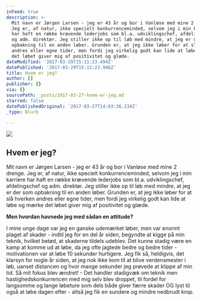 ```yaml
---
inFeed: true
description: >-
  Mit navn er Jørgen Larsen - jeg er 43 år og bor i Vanløse med mine 2 drenge.
  Jeg er, af natur, ikke specielt konkurrenceminded, selvom jeg i min karriere
  har haft en række krævende lederjobs som bl.a. udviklingschef, afdelingschef
  og adm. direktør. Jeg stiller ikke op til løb med mindre, at jeg er der som
  opbakning til en anden løber. Grunden er, at jeg ikke løber for at slå hverken
  andres eller egne tider, men fordi jeg virkelig godt kan lide at løbe og mærke
  det løbet giver mig af positivitet og glæde.
dateModified: '2017-03-29T15:11:23.494Z'
datePublished: '2017-03-29T15:11:23.946Z'
title: Hvem er jeg?
author: []
publisher: {}
via: {}
sourcePath: _posts/2017-03-27-hvem-er-jeg.md
starred: false
datePublishedOriginal: '2017-03-27T14:03:36.234Z'
_type: Blurb

---
```

![](https://the-grid-user-content.s3-us-west-2.amazonaws.com/3bfd3068-7028-476c-b406-295b7b72f40a.jpg)

## Hvem er jeg?

Mit navn er Jørgen Larsen - jeg er 43 år og bor i Vanløse med mine 2 drenge. Jeg er, af natur, ikke specielt konkurrenceminded, selvom jeg i min karriere har haft en række krævende lederjobs som bl.a. udviklingschef, afdelingschef og adm. direktør. Jeg stiller ikke op til løb med mindre, at jeg er der som opbakning til en anden løber. Grunden er, at jeg ikke løber for at slå hverken andres eller egne tider, men fordi jeg virkelig godt kan lide at løbe og mærke det løbet giver mig af positivitet og glæde.

**Men hvordan havnede jeg med sådan en attitude?**

I mine unge dage var jeg en ganske udemærket løber, men var enormt plaget af skader - indtil jeg for en del år siden, begyndte at kigge på min teknik, hvilket betød, at skaderne tildels udeblev. Det kunne stadig være en kamp at komme ud at løbe, da jeg ofte jagtede bedre og bedre tider - motivationen var at løbe 10 sekunder hurtigere. Jeg fik så, heldigvis, det klarsyn for nogle år siden, at jeg nok ikke kom til at blive verdensmester i løb, uanset distancen og hvor mange sekunder jeg prøvede at klippe af min tid. Så mit fokus blev ændret! - Det handler stadigvæk om teknik men hastighedskonkurrencen med mig selv blev droppet, til fordel for langsomme og lange løbeture som dels både giver færre skader OG lyst til også at løbe dagen efter - altså jeg fik en sundere og mindre nedbrudt krop.